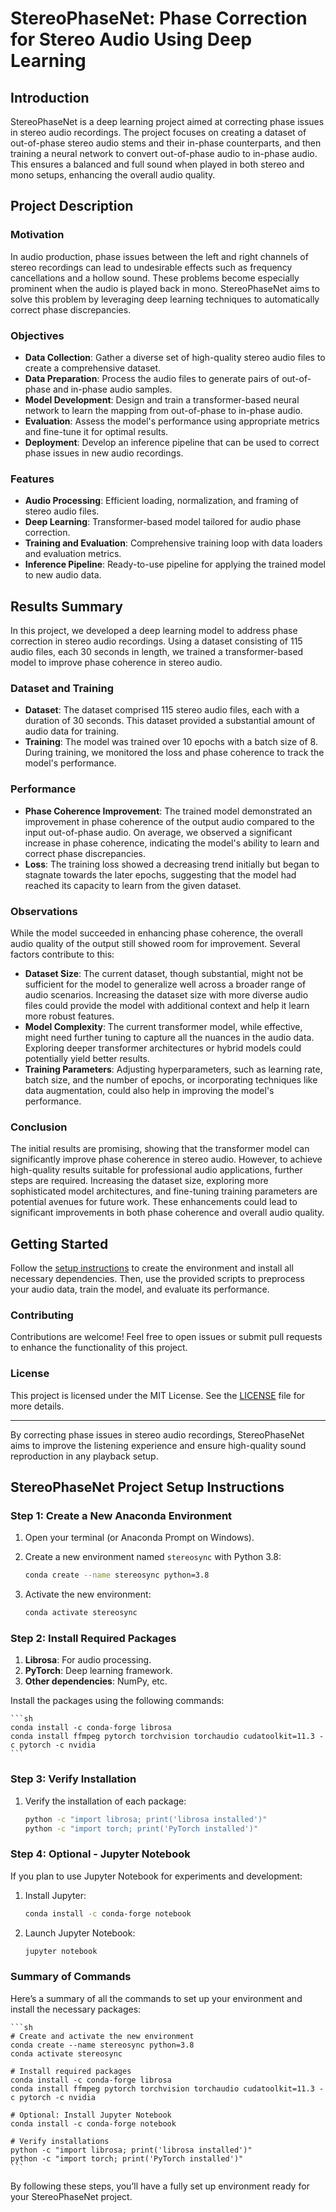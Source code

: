 # StereoPhaseNet: Phase Correction for Stereo Audio Using Deep Learning

## Introduction

StereoPhaseNet is a deep learning project aimed at correcting phase issues in stereo audio recordings. The project focuses on creating a dataset of out-of-phase stereo audio stems and their in-phase counterparts, and then training a neural network to convert out-of-phase audio to in-phase audio. This ensures a balanced and full sound when played in both stereo and mono setups, enhancing the overall audio quality.

## Project Description

### Motivation

In audio production, phase issues between the left and right channels of stereo recordings can lead to undesirable effects such as frequency cancellations and a hollow sound. These problems become especially prominent when the audio is played back in mono. StereoPhaseNet aims to solve this problem by leveraging deep learning techniques to automatically correct phase discrepancies.

### Objectives

- **Data Collection**: Gather a diverse set of high-quality stereo audio files to create a comprehensive dataset.
- **Data Preparation**: Process the audio files to generate pairs of out-of-phase and in-phase audio samples.
- **Model Development**: Design and train a transformer-based neural network to learn the mapping from out-of-phase to in-phase audio.
- **Evaluation**: Assess the model's performance using appropriate metrics and fine-tune it for optimal results.
- **Deployment**: Develop an inference pipeline that can be used to correct phase issues in new audio recordings.

### Features

- **Audio Processing**: Efficient loading, normalization, and framing of stereo audio files.
- **Deep Learning**: Transformer-based model tailored for audio phase correction.
- **Training and Evaluation**: Comprehensive training loop with data loaders and evaluation metrics.
- **Inference Pipeline**: Ready-to-use pipeline for applying the trained model to new audio data.

## Results Summary

In this project, we developed a deep learning model to address phase correction in stereo audio recordings. Using a dataset consisting of 115 audio files, each 30 seconds in length, we trained a transformer-based model to improve phase coherence in stereo audio.

### Dataset and Training

- **Dataset**: The dataset comprised 115 stereo audio files, each with a duration of 30 seconds. This dataset provided a substantial amount of audio data for training.
- **Training**: The model was trained over 10 epochs with a batch size of 8. During training, we monitored the loss and phase coherence to track the model's performance.

### Performance

- **Phase Coherence Improvement**: The trained model demonstrated an improvement in phase coherence of the output audio compared to the input out-of-phase audio. On average, we observed a significant increase in phase coherence, indicating the model's ability to learn and correct phase discrepancies.
- **Loss**: The training loss showed a decreasing trend initially but began to stagnate towards the later epochs, suggesting that the model had reached its capacity to learn from the given dataset.

### Observations

While the model succeeded in enhancing phase coherence, the overall audio quality of the output still showed room for improvement. Several factors contribute to this:

- **Dataset Size**: The current dataset, though substantial, might not be sufficient for the model to generalize well across a broader range of audio scenarios. Increasing the dataset size with more diverse audio files could provide the model with additional context and help it learn more robust features.
- **Model Complexity**: The current transformer model, while effective, might need further tuning to capture all the nuances in the audio data. Exploring deeper transformer architectures or hybrid models could potentially yield better results.
- **Training Parameters**: Adjusting hyperparameters, such as learning rate, batch size, and the number of epochs, or incorporating techniques like data augmentation, could also help in improving the model's performance.

### Conclusion

The initial results are promising, showing that the transformer model can significantly improve phase coherence in stereo audio. However, to achieve high-quality results suitable for professional audio applications, further steps are required. Increasing the dataset size, exploring more sophisticated model architectures, and fine-tuning training parameters are potential avenues for future work. These enhancements could lead to significant improvements in both phase coherence and overall audio quality.

## Getting Started

Follow the [setup instructions](#StereoPhaseNet-project-setup-instructions) to create the environment and install all necessary dependencies. Then, use the provided scripts to preprocess your audio data, train the model, and evaluate its performance.

### Contributing

Contributions are welcome! Feel free to open issues or submit pull requests to enhance the functionality of this project.

### License

This project is licensed under the MIT License. See the [LICENSE](LICENSE) file for more details.

---

By correcting phase issues in stereo audio recordings, StereoPhaseNet aims to improve the listening experience and ensure high-quality sound reproduction in any playback setup.

## StereoPhaseNet Project Setup Instructions

### Step 1: Create a New Anaconda Environment

1. Open your terminal (or Anaconda Prompt on Windows).
2. Create a new environment named `stereosync` with Python 3.8:

    ```sh
    conda create --name stereosync python=3.8
    ```

3. Activate the new environment:

    ```sh
    conda activate stereosync
    ```

### Step 2: Install Required Packages

1. **Librosa**: For audio processing.
2. **PyTorch**: Deep learning framework.
3. **Other dependencies**: NumPy, etc.

Install the packages using the following commands:

    ```sh
    conda install -c conda-forge librosa 
    conda install ffmpeg pytorch torchvision torchaudio cudatoolkit=11.3 -c pytorch -c nvidia 
    ```

### Step 3: Verify Installation

1. Verify the installation of each package:

    ```sh
    python -c "import librosa; print('librosa installed')"
    python -c "import torch; print('PyTorch installed')"
    ```

### Step 4: Optional - Jupyter Notebook

If you plan to use Jupyter Notebook for experiments and development:

1. Install Jupyter:

    ```sh
    conda install -c conda-forge notebook
    ```

2. Launch Jupyter Notebook:

    ```sh
    jupyter notebook
    ```

### Summary of Commands

Here’s a summary of all the commands to set up your environment and install the necessary packages:

    ```sh
    # Create and activate the new environment
    conda create --name stereosync python=3.8
    conda activate stereosync

    # Install required packages
    conda install -c conda-forge librosa
    conda install ffmpeg pytorch torchvision torchaudio cudatoolkit=11.3 -c pytorch -c nvidia

    # Optional: Install Jupyter Notebook
    conda install -c conda-forge notebook

    # Verify installations
    python -c "import librosa; print('librosa installed')"
    python -c "import torch; print('PyTorch installed')"
    ```

By following these steps, you’ll have a fully set up environment ready for your StereoPhaseNet project.